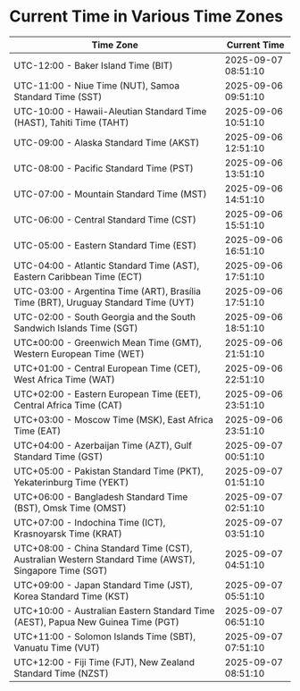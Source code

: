 # Current Time in Various Time Zones

| Time Zone | Current Time |
|-----------|--------------|
| UTC-12:00 - Baker Island Time (BIT) | 2025-09-07 08:51:10 |
| UTC-11:00 - Niue Time (NUT), Samoa Standard Time (SST) | 2025-09-06 09:51:10 |
| UTC-10:00 - Hawaii-Aleutian Standard Time (HAST), Tahiti Time (TAHT) | 2025-09-06 10:51:10 |
| UTC-09:00 - Alaska Standard Time (AKST) | 2025-09-06 12:51:10 |
| UTC-08:00 - Pacific Standard Time (PST) | 2025-09-06 13:51:10 |
| UTC-07:00 - Mountain Standard Time (MST) | 2025-09-06 14:51:10 |
| UTC-06:00 - Central Standard Time (CST) | 2025-09-06 15:51:10 |
| UTC-05:00 - Eastern Standard Time (EST) | 2025-09-06 16:51:10 |
| UTC-04:00 - Atlantic Standard Time (AST), Eastern Caribbean Time (ECT) | 2025-09-06 17:51:10 |
| UTC-03:00 - Argentina Time (ART), Brasília Time (BRT), Uruguay Standard Time (UYT) | 2025-09-06 17:51:10 |
| UTC-02:00 - South Georgia and the South Sandwich Islands Time (SGT) | 2025-09-06 18:51:10 |
| UTC±00:00 - Greenwich Mean Time (GMT), Western European Time (WET) | 2025-09-06 21:51:10 |
| UTC+01:00 - Central European Time (CET), West Africa Time (WAT) | 2025-09-06 22:51:10 |
| UTC+02:00 - Eastern European Time (EET), Central Africa Time (CAT) | 2025-09-06 23:51:10 |
| UTC+03:00 - Moscow Time (MSK), East Africa Time (EAT) | 2025-09-06 23:51:10 |
| UTC+04:00 - Azerbaijan Time (AZT), Gulf Standard Time (GST) | 2025-09-07 00:51:10 |
| UTC+05:00 - Pakistan Standard Time (PKT), Yekaterinburg Time (YEKT) | 2025-09-07 01:51:10 |
| UTC+06:00 - Bangladesh Standard Time (BST), Omsk Time (OMST) | 2025-09-07 02:51:10 |
| UTC+07:00 - Indochina Time (ICT), Krasnoyarsk Time (KRAT) | 2025-09-07 03:51:10 |
| UTC+08:00 - China Standard Time (CST), Australian Western Standard Time (AWST), Singapore Time (SGT) | 2025-09-07 04:51:10 |
| UTC+09:00 - Japan Standard Time (JST), Korea Standard Time (KST) | 2025-09-07 05:51:10 |
| UTC+10:00 - Australian Eastern Standard Time (AEST), Papua New Guinea Time (PGT) | 2025-09-07 06:51:10 |
| UTC+11:00 - Solomon Islands Time (SBT), Vanuatu Time (VUT) | 2025-09-07 07:51:10 |
| UTC+12:00 - Fiji Time (FJT), New Zealand Standard Time (NZST) | 2025-09-07 08:51:10 |
